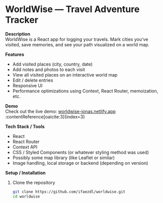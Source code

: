 # WorldWise — Travel Adventure Tracker

**Description**  
WorldWise is a React app for logging your travels. Mark cities you’ve visited, save memories, and see your path visualized on a world map.

**Features**

- Add visited places (city, country, date)
- Add notes and photos to each visit
- View all visited places on an interactive world map
- Edit / delete entries
- Responsive UI
- Performance optimizations using Context, React Router, memoization, etc.

**Demo**  
Check out the live demo: [worldwise-jonas.netlify.app](https://worldwise-jonas.netlify.app) :contentReference[oaicite:3]{index=3}

**Tech Stack / Tools**

- React
- React Router
- Context API
- CSS / Styled Components (or whatever styling method was used)
- Possibly some map library (like Leaflet or similar)
- Image handling, local storage or backend (depending on version)

**Setup / Installation**

1. Clone the repository
   ```bash
   git clone https://github.com/ifaezdl/worldwise.git
   cd worldwise
   ```
